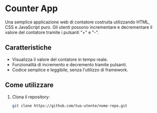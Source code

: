 # Counter App

Una semplice applicazione web di contatore costruita utilizzando HTML, CSS e JavaScript puro. Gli utenti possono incrementare e decrementare il valore del contatore tramite i pulsanti "+" e "-".

## Caratteristiche
- Visualizza il valore del contatore in tempo reale.
- Funzionalità di incremento e decremento tramite pulsanti.
- Codice semplice e leggibile, senza l'utilizzo di framework.

## Come utilizzare
1. Clona il repository:
   ```bash
   git clone https://github.com/tuo-utente/nome-repo.git
